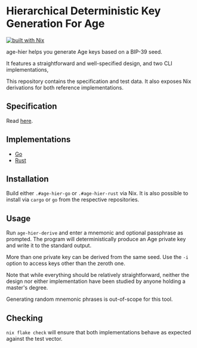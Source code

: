 # Hierarchical Deterministic Key Generation For Age
[![built with Nix](https://builtwithnix.org/badge.svg)](https://builtwithnix.org)

age-hier helps you generate Age keys based on a BIP-39 seed.

It features a straightforward and well-specified design,
and two CLI implementations,

This repository contains the specification and test data.
It also exposes Nix derivations for both reference implementations.

## Specification

Read [here](./spec).

## Implementations

- [Go](https://github.com/lourkeur/age-hier-go)
- [Rust](https://github.com/lourkeur/age-hier-rust)

## Installation

Build either `.#age-hier-go` or `.#age-hier-rust` via Nix.
It is also possible to
install via `cargo` or `go`
from the respective repositories.

## Usage

Run `age-hier-derive` and enter a mnemonic and optional passphrase as prompted.
The program will deterministically produce an Age private key and write it to the standard output.

More than one private key can be derived from the same seed.
Use the `-i` option to access keys other than the zeroth one.

Note that
while everything should be relatively straightforward,
neither the design nor either implementation
have been studied by anyone holding a master's degree.

Generating random mnemonic phrases is out-of-scope for this tool.

## Checking

`nix flake check`
will ensure that
both implementations
behave as expected
against the test vector.
